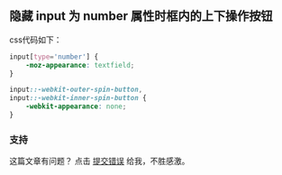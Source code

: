 ## 隐藏 input 为 number 属性时框内的上下操作按钮

css代码如下：

```css
input[type='number'] {
    -moz-appearance: textfield;
}

input::-webkit-outer-spin-button,
input::-webkit-inner-spin-button {
    -webkit-appearance: none;
}
```

### 支持

这篇文章有问题？ 点击 [提交错误](https://github.com/hertzZhang/hertzZhang.github.io/edit/master/pages/html-css/inputTypeNumber.md) 给我，不胜感激。